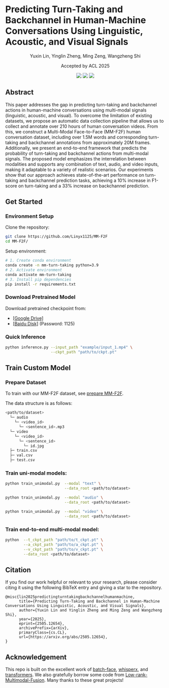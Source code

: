 # Predicting Turn-Taking and Backchannel in Human-Machine Conversations Using Linguistic, Acoustic, and Visual Signals

<center>
Yuxin Lin, Yinglin Zheng, Ming Zeng, Wangzheng Shi

Accepted by ACL 2025

<a href="https://github.com/Linyx1125/MM-F2F"><img src="https://img.shields.io/badge/Code-Github-blue"></a>
<a href="https://arxiv.org/abs/2505.12654"><img src="https://img.shields.io/badge/arXiv-2505.12654-red"></a>
<a href="#Citation"><img src="https://img.shields.io/badge/Citation-BibTeX-green"></a>

</center>

## Abstract

This paper addresses the gap in predicting turn-taking and backchannel actions in human-machine conversations using multi-modal signals (linguistic, acoustic, and visual). To overcome the limitation of existing datasets, we propose an automatic data collection pipeline that allows us to collect and annotate over 210 hours of human conversation videos. From this, we construct a Multi-Modal Face-to-Face (MM-F2F) human conversation dataset, including over 1.5M words and corresponding turn-taking and backchannel annotations from approximately 20M frames. Additionally, we present an end-to-end framework that predicts the probability of turn-taking and backchannel actions from multi-modal signals. The proposed model emphasizes the interrelation between modalities and supports any combination of text, audio, and video inputs, making it adaptable to a variety of realistic scenarios. Our experiments show that our approach achieves state-of-the-art performance on turn-taking and backchannel prediction tasks, achieving a 10% increase in F1-score on turn-taking and a 33% increase on backchannel prediction.

## Get Started

### Environment Setup

Clone the repository:

```bash
git clone https://github.com/Linyx1125/MM-F2F
cd MM-F2F/
```

Setup environment:

```bash
# 1. Create conda environment
conda create -n mm-turn-taking python=3.9
# 2. Activate environment
conda activate mm-turn-taking
# 3. Install pip dependencies
pip install -r requirements.txt
```

### Download Pretrained Model

Download pretrained checkpoint from:

- [[Google Drive]](https://drive.google.com/file/d/1jREeRdQP21jpsqehSj438jJDzBZtMRci/view?usp=sharing)
- [[Baidu Disk]](https://pan.baidu.com/s/1ufEynvShGcH63o755-P6TQ?pwd=1125) (Password: 1125)

### Quick Inference

```bash
python inference.py --input_path "example/input_1.mp4" \
                    --ckpt_path "path/to/ckpt.pt"
```

## Train Custom Model

### Prepare Dataset

To train with our MM-F2F dataset, see [prepare MM-F2F](#).

The data structure is as follows:

```bash
<path/to/dataset>
  └─ audio
    └─ <video_id>
      └─ <sentence_id>.mp3
  └─ video
    └─ <video_id>
      └─ <sentence_id>
        └─ id.jpg
  ├─ train.csv
  ├─ val.csv
  ├─ test.csv
```

### Train uni-modal models:

```bash
python train_unimodal.py  --modal "text" \
                          --data_root <path/to/dataset>

python train_unimodal.py  --modal "audio" \
                          --data_root <path/to/dataset>

python train_unimodal.py  --modal "video" \
                          --data_root <path/to/dataset>
```

### Train end-to-end multi-modal model:

```bash
python  --t_ckpt_path "path/to/t_ckpt.pt" \
        --a_ckpt_path "path/to/a_ckpt.pt" \
        --v_ckpt_path "path/to/v_ckpt.pt" \
        --data_root <path/to/dataset>
```

## Citation

If you find our work helpful or relevant to your research, please consider citing it using the following BibTeX entry and giving a star to the repository.

```
@misc{lin2025predictingturntakingbackchannelhumanmachine,
      title={Predicting Turn-Taking and Backchannel in Human-Machine Conversations Using Linguistic, Acoustic, and Visual Signals}, 
      author={Yuxin Lin and Yinglin Zheng and Ming Zeng and Wangzheng Shi},
      year={2025},
      eprint={2505.12654},
      archivePrefix={arXiv},
      primaryClass={cs.CL},
      url={https://arxiv.org/abs/2505.12654}, 
}
```

## Acknowledgement

This repo is built on the excellent work of [batch-face](https://github.com/elliottzheng/batch-face), [whisperx](https://github.com/m-bain/whisperX), and [transformers](https://github.com/huggingface/transformers). We also gratefully borrow some code from [Low-rank-Multimodal-Fusion](https://github.com/Justin1904/Low-rank-Multimodal-Fusion). Many thanks to these great projects!
